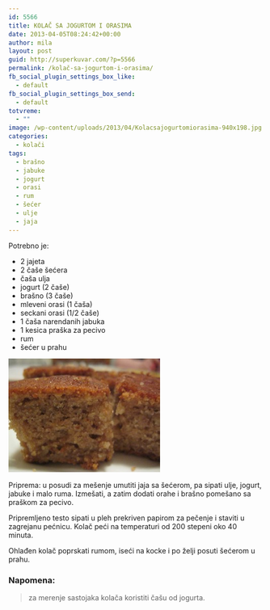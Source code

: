 ```yaml
---
id: 5566
title: KOLAČ SA JOGURTOM I ORASIMA
date: 2013-04-05T08:24:42+00:00
author: mila
layout: post
guid: http://superkuvar.com/?p=5566
permalink: /kolač-sa-jogurtom-i-orasima/
fb_social_plugin_settings_box_like:
  - default
fb_social_plugin_settings_box_send:
  - default
totvreme:
  - ""
image: /wp-content/uploads/2013/04/Kolacsajogurtomiorasima-940x198.jpg
categories:
  - kolači
tags:
  - brašno
  - jabuke
  - jogurt
  - orasi
  - rum
  - šećer
  - ulje
  - jaja
---
```

Potrebno je:

  * 2 jajeta
  * 2 čaše šećera
  * čaša ulja
  * jogurt (2 čaše)
  * brašno (3 čaše)
  * mleveni orasi (1 čaša)
  * seckani orasi (1/2 čaše)
  * 1 čaša narendanih jabuka
  * 1 kesica praška za pecivo
  * rum
  * šećer u prahu

<img class="alignnone size-medium wp-image-5567" src="/wp-content/uploads/2013/04/Kolacsajogurtomiorasima-300x225.jpg" alt="Kolacsajogurtomiorasima" width="300" height="225" /> 

Priprema: u posudi za mešenje umutiti jaja sa šećerom, pa sipati ulje, jogurt, jabuke i malo ruma. Izmešati, a zatim dodati orahe i brašno pomešano sa praškom za pecivo.

Pripremljeno testo sipati u pleh prekriven papirom za pečenje i staviti u zagrejanu pećnicu. Kolač peći na temperaturi od 200 stepeni oko 40 minuta.

Ohlađen kolač poprskati rumom, iseći na kocke i po želji posuti šećerom u prahu.

### Napomena:
> za merenje sastojaka kolača koristiti čašu od jogurta.